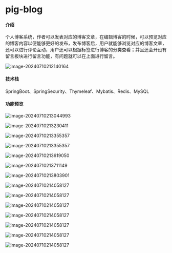 # pig-blog

#### 介绍
个人博客系统，作者可以发表对应的博客文章，在编辑博客的时候，可以预览对应的博客内容以便能够更好的发布，发布博客后，用户就能够浏览对应的博客文章，还可以进行评论互动，用户还可以根据标签进行博客的分类查看；并且还会开设有留言板块进行留言功能，有问题就可以在上面进行留言。

![image-20240710212140164](./docs/images/img1.png)

#### 技术栈

SpringBoot、SpringSecurity、Thymeleaf、Mybatis、Redis、MySQL

#### 功能预览

![image-20240710213044993](./docs/images/img2.png)

![image-20240710213230411](./docs/images/img3.png)

![image-20240710213355357](./docs/images/img4.png)

![image-20240710213355357](./docs/images/img5.png)

![image-20240710213619050](./docs/images/img6.png)

![image-20240710213711149](./docs/images/img7.png)

![image-20240710213803901](./docs/images/img8.png)

![image-20240710214058127](./docs/images/img9.png)

![image-20240710214058127](./docs/images/img10.png)

![image-20240710214058127](./docs/images/img11.png)

![image-20240710214058127](./docs/images/img12.png)

![image-20240710214058127](./docs/images/img13.png)

![image-20240710214058127](./docs/images/img14.png)

![image-20240710214058127](./docs/images/img15.png)

